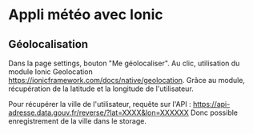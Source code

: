 # Appli météo avec Ionic

## Géolocalisation

Dans la page settings, bouton "Me géolocaliser".
Au clic, utilisation du module Ionic Geolocation https://ionicframework.com/docs/native/geolocation.
Grâce au module, récupération de la latitude et la longitude de l'utilisateur.

Pour récupérer la ville de l'utilisateur, requête sur l'API :
https://api-adresse.data.gouv.fr/reverse/?lat=XXXX&lon=XXXXXX
Donc possible enregistrement de la ville dans le storage.
